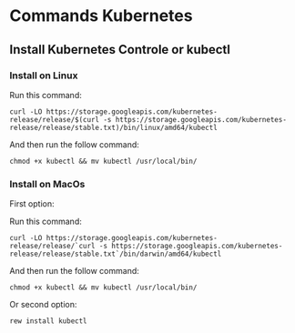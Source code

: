# Commands Kubernetes

## Install Kubernetes Controle or kubectl


### Install on Linux

Run this command:

```
curl -LO https://storage.googleapis.com/kubernetes-release/release/$(curl -s https://storage.googleapis.com/kubernetes-release/release/stable.txt)/bin/linux/amd64/kubectl
```

And then run the follow command:

```
chmod +x kubectl && mv kubectl /usr/local/bin/
```



### Install on MacOs

First option:

Run this command:

```
curl -LO https://storage.googleapis.com/kubernetes-release/release/`curl -s https://storage.googleapis.com/kubernetes-release/release/stable.txt`/bin/darwin/amd64/kubectl
```

And then run the follow command:
```
chmod +x kubectl && mv kubectl /usr/local/bin/
```


Or second option:

```
rew install kubectl
```


